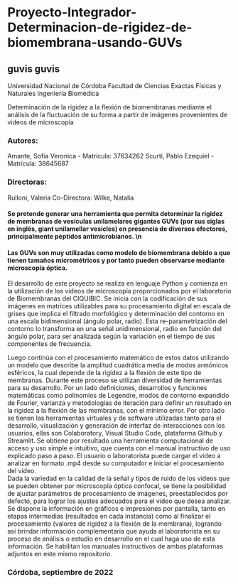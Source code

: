 # Proyecto-Integrador-Determinacion-de-rigidez-de-biomembrana-usando-GUVs
## guvis guvis

Universidad Nacional de Córdoba
Facultad de Ciencias Exactas Físicas y Naturales
Ingeniería Biomédica


Determinación de la rigidez a la flexión de biomembranas mediante el análisis de la fluctuación de su forma a partir de imágenes provenientes de videos de microscopía


### Autores:
Amante, Sofia Veronica - Matrícula:  37634262
Scurti, Pablo Ezequiel - Matrícula:  38645687

### Directoras:  
Rulloni, Valeria
Co-Directora: Wilke, Natalia


#### Se pretende generar una herramienta que permita determinar la rigidez de membranas de vesículas unilamelares gigantes GUVs (por sus siglas en inglés, giant unilamellar vesicles) en presencia de diversos efectores, principalmente péptidos antimicrobianos. \n

#### Las GUVs son muy utilizadas como modelo de biomembrana debido a que tienen tamaños micrométricos y por tanto pueden observarse mediante microscopía óptica.

El desarrollo de este proyecto se realiza en lenguaje Python y comienza en la utilización de los videos de microscopía proporcionados por el laboratorio de Biomembranas del CIQUIBIC. Se inicia con la codificación de sus imágenes en matrices utilizables para su procesamiento digital en escala de grises que implica el filtrado morfológico y determinación del contorno en una escala bidimensional (ángulo polar, radio). Esta re-parametrización del contorno lo transforma en una señal unidimensional, radio en función del ángulo polar, para ser analizada según la variación en el tiempo de  sus componentes de frecuencia.

Luego continúa con el procesamiento matemático de estos datos utilizando un modelo que describe la amplitud cuadrática media de modos armónicos esféricos, la cual depende de la rigidez a la flexión de este tipo de membranas. 
Durante este proceso se utilizan diversidad de herramientas para su desarrollo. Por un lado definiciones, desarrollos y funciones matemáticas como polinomios de Legendre, modos de contorno expandido de Fourier, varianza y metodologías de iteración para definir un resultado en la rigidez a la flexión de las membranas, con el mínimo error. Por otro lado se tienen las herramientas virtuales y de software utilizadas tanto para el desarrollo, visualización y generación de interfaz de interacciones con los usuarios, ellas son Colaboratory, Visual Studio Code, plataforma Github y Streamlit. 
Se obtiene por resultado una herramienta computacional de acceso y uso simple e intuitivo, que cuenta con el manual instructivo de uso explicado paso a paso. 
El usuario o laboratorista puede cargar el video a analizar en formato .mp4 desde  su computador e iniciar el procesamiento del video.  
Dada la variedad en la calidad de la señal y tipos de ruido de los  videos que se pueden obtener por microscopía óptica confocal, se tiene la posibilidad de ajustar parámetros de procesamiento de imágenes, preestablecidos por defecto, para lograr los ajustes adecuados para el video que desea analizar.
Se dispone la información en gráficos e impresiones por pantalla, tanto en etapas intermedias (resultados en cada instancia) como al finalizar el procesamiento (valores de rigidez a la flexión de la membrana), logrando así brindar información complementaria que ayuda al laboratorista en su proceso de análisis o estudio en desarrollo en el cual haga uso de esta información. 
Se habilitan los manuales instructivos de ambas plataformas adjuntos en este mismo repositorio. 

### Córdoba, septiembre de 2022

